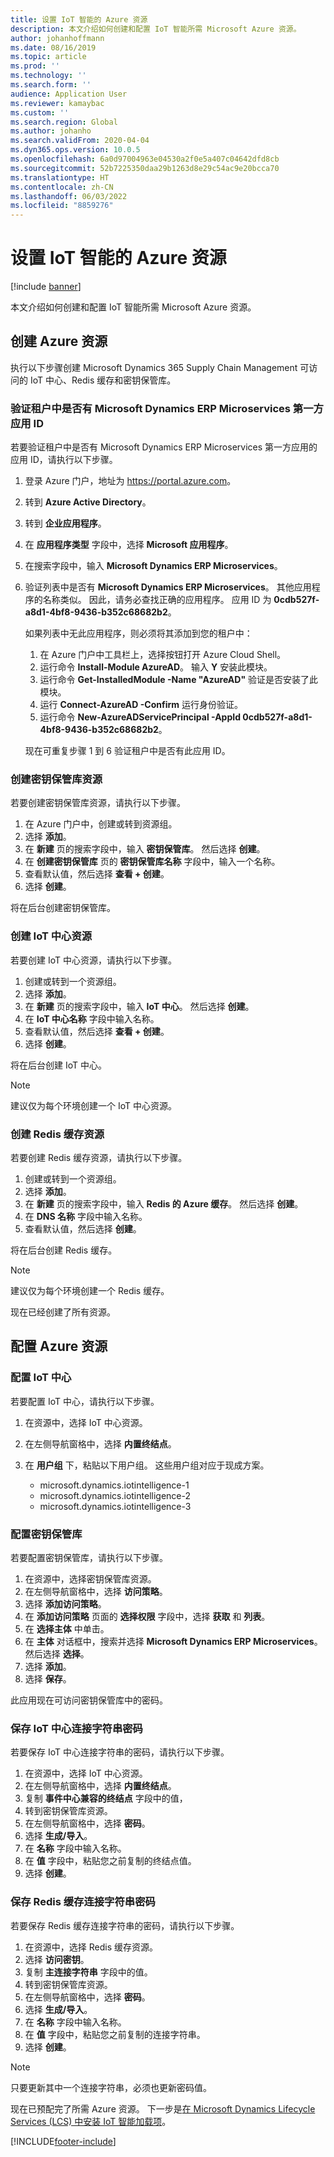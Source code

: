 ```yaml
---
title: 设置 IoT 智能的 Azure 资源
description: 本文介绍如何创建和配置 IoT 智能所需 Microsoft Azure 资源。
author: johanhoffmann
ms.date: 08/16/2019
ms.topic: article
ms.prod: ''
ms.technology: ''
ms.search.form: ''
audience: Application User
ms.reviewer: kamaybac
ms.custom: ''
ms.search.region: Global
ms.author: johanho
ms.search.validFrom: 2020-04-04
ms.dyn365.ops.version: 10.0.5
ms.openlocfilehash: 6a0d97004963e04530a2f0e5a407c04642dfd8cb
ms.sourcegitcommit: 52b7225350daa29b1263d8e29c54ac9e20bcca70
ms.translationtype: HT
ms.contentlocale: zh-CN
ms.lasthandoff: 06/03/2022
ms.locfileid: "8859276"
---
```

# <a name="set-up-azure-resources-for-iot-intelligence"></a>设置 IoT 智能的 Azure 资源

[!include [banner](../../includes/banner.md)]

本文介绍如何创建和配置 IoT 智能所需 Microsoft Azure 资源。

## <a name="create-azure-resources"></a>创建 Azure 资源

执行以下步骤创建 Microsoft Dynamics 365 Supply Chain Management 可访问的 IoT 中心、Redis 缓存和密钥保管库。

### <a name="verify-that-the-microsoft-dynamics-erp-microservices-first-party-app-id-is-in-your-tenant"></a>验证租户中是否有 Microsoft Dynamics ERP Microservices 第一方应用 ID

若要验证租户中是否有 Microsoft Dynamics ERP Microservices 第一方应用的应用 ID，请执行以下步骤。

1. 登录 Azure 门户，地址为 <https://portal.azure.com>。
2. 转到 **Azure Active Directory**。
3. 转到 **企业应用程序**。
4. 在 **应用程序类型** 字段中，选择 **Microsoft 应用程序**。
5. 在搜索字段中，输入 **Microsoft Dynamics ERP Microservices**。
6. 验证列表中是否有 **Microsoft Dynamics ERP Microservices**。 其他应用程序的名称类似。 因此，请务必查找正确的应用程序。 应用 ID 为 **0cdb527f-a8d1-4bf8-9436-b352c68682b2**。

    如果列表中无此应用程序，则必须将其添加到您的租户中：

    1. 在 Azure 门户中工具栏上，选择按钮打开 Azure Cloud Shell。
    2. 运行命令 **Install-Module AzureAD**。 输入 **Y** 安装此模块。
    3. 运行命令 **Get-InstalledModule -Name "AzureAD"** 验证是否安装了此模块。
    4. 运行 **Connect-AzureAD -Confirm** 运行身份验证。
    5. 运行命令 **New-AzureADServicePrincipal -AppId 0cdb527f-a8d1-4bf8-9436-b352c68682b2**。

    现在可重复步骤 1 到 6 验证租户中是否有此应用 ID。

### <a name="create-a-key-vault-resource"></a>创建密钥保管库资源

若要创建密钥保管库资源，请执行以下步骤。

1. 在 Azure 门户中，创建或转到资源组。
2. 选择 **添加**。
3. 在 **新建** 页的搜索字段中，输入 **密钥保管库**。 然后选择 **创建**。
4. 在 **创建密钥保管库** 页的 **密钥保管库名称** 字段中，输入一个名称。
5. 查看默认值，然后选择 **查看 + 创建**。
6. 选择 **创建**。

将在后台创建密钥保管库。

### <a name="create-an-iot-hub-resource"></a>创建 IoT 中心资源

若要创建 IoT 中心资源，请执行以下步骤。

1. 创建或转到一个资源组。
2. 选择 **添加**。
3. 在 **新建** 页的搜索字段中，输入 **IoT 中心**。 然后选择 **创建**。
4. 在 **IoT 中心名称** 字段中输入名称。
5. 查看默认值，然后选择 **查看 + 创建**。
6. 选择 **创建**。

将在后台创建 IoT 中心。

> [!NOTE]
> 建议仅为每个环境创建一个 IoT 中心资源。

### <a name="create-a-redis-cache-resource"></a>创建 Redis 缓存资源

若要创建 Redis 缓存资源，请执行以下步骤。

1. 创建或转到一个资源组。
2. 选择 **添加**。
3. 在 **新建** 页的搜索字段中，输入 **Redis 的 Azure 缓存**。 然后选择 **创建**。
4. 在 **DNS 名称** 字段中输入名称。
5. 查看默认值，然后选择 **创建**。

将在后台创建 Redis 缓存。

> [!NOTE]
> 建议仅为每个环境创建一个 Redis 缓存。

现在已经创建了所有资源。

## <a name="configure-the-azure-resources"></a>配置 Azure 资源

### <a name="configure-the-iot-hub"></a>配置 IoT 中心

若要配置 IoT 中心，请执行以下步骤。

1. 在资源中，选择 IoT 中心资源。
2. 在左侧导航窗格中，选择 **内置终结点**。
3. 在 **用户组** 下，粘贴以下用户组。 这些用户组对应于现成方案。

    + microsoft.dynamics.iotintelligence-1
    + microsoft.dynamics.iotintelligence-2
    + microsoft.dynamics.iotintelligence-3

### <a name="configure-the-key-vault"></a>配置密钥保管库

若要配置密钥保管库，请执行以下步骤。

1. 在资源中，选择密钥保管库资源。
2. 在左侧导航窗格中，选择 **访问策略**。
3. 选择 **添加访问策略**。
4. 在 **添加访问策略** 页面的 **选择权限** 字段中，选择 **获取** 和 **列表**。
5. 在 **选择主体** 中单击。
6. 在 **主体** 对话框中，搜索并选择 **Microsoft Dynamics ERP Microservices**。 然后选择 **选择**。
7. 选择 **添加**。
8. 选择 **保存**。

此应用现在可访问密钥保管库中的密码。

### <a name="save-the-iot-hub-connection-string-secret"></a>保存 IoT 中心连接字符串密码

若要保存 IoT 中心连接字符串的密码，请执行以下步骤。

1. 在资源中，选择 IoT 中心资源。
2. 在左侧导航窗格中，选择 **内置终结点**。
3. 复制 **事件中心兼容的终结点** 字段中的值，
4. 转到密钥保管库资源。
5. 在左侧导航窗格中，选择 **密码**。
6. 选择 **生成/导入**。
7. 在 **名称** 字段中输入名称。
8. 在 **值** 字段中，粘贴您之前复制的终结点值。
9. 选择 **创建**。

### <a name="save-the-redis-cache-connection-string-secret"></a>保存 Redis 缓存连接字符串密码

若要保存 Redis 缓存连接字符串的密码，请执行以下步骤。

1. 在资源中，选择 Redis 缓存资源。
2. 选择 **访问密钥**。
3. 复制 **主连接字符串** 字段中的值。
4. 转到密钥保管库资源。
5. 在左侧导航窗格中，选择 **密码**。
6. 选择 **生成/导入**。
7. 在 **名称** 字段中输入名称。
8. 在 **值** 字段中，粘贴您之前复制的连接字符串。
9. 选择 **创建**。

> [!NOTE]
> 只要更新其中一个连接字符串，必须也更新密码值。

现在已预配完了所需 Azure 资源。 下一步是[在 Microsoft Dynamics Lifecycle Services (LCS) 中安装 IoT 智能加载项](iot-lcs-setup.md)。


[!INCLUDE[footer-include](../../includes/footer-banner.md)]
